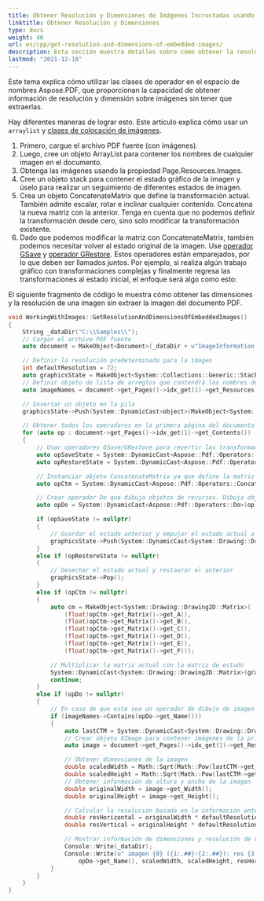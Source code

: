 ```yaml
---
title: Obtener Resolución y Dimensiones de Imágenes Incrustadas usando C++
linktitle: Obtener Resolución y Dimensiones
type: docs
weight: 40
url: es/cpp/get-resolution-and-dimensions-of-embedded-images/
description: Esta sección muestra detalles sobre cómo obtener la resolución y dimensiones de Imágenes Incrustadas
lastmod: "2021-12-18"
---
```


Este tema explica cómo utilizar las clases de operador en el espacio de nombres Aspose.PDF, que proporcionan la capacidad de obtener información de resolución y dimensión sobre imágenes sin tener que extraerlas.

Hay diferentes maneras de lograr esto. Este artículo explica cómo usar un `arraylist` y [clases de colocación de imágenes](https://reference.aspose.com/pdf/cpp/class/aspose.pdf.image_placement).

1. Primero, cargue el archivo PDF fuente (con imágenes).
1. Luego, cree un objeto ArrayList para contener los nombres de cualquier imagen en el documento.
1. Obtenga las imágenes usando la propiedad Page.Resources.Images.
1. Cree un objeto stack para contener el estado gráfico de la imagen y úselo para realizar un seguimiento de diferentes estados de imagen.
1. Crea un objeto ConcatenateMatrix que define la transformación actual. También admite escalar, rotar e inclinar cualquier contenido. Concatena la nueva matriz con la anterior. Tenga en cuenta que no podemos definir la transformación desde cero, sino solo modificar la transformación existente.
1. Dado que podemos modificar la matriz con ConcatenateMatrix, también podemos necesitar volver al estado original de la imagen. Use [operador GSave](https://reference.aspose.com/pdf/cpp/class/aspose.pdf.operators.g_save/) y [operador GRestore](https://reference.aspose.com/pdf/cpp/class/aspose.pdf.operators.g_restore/). Estos operadores están emparejados, por lo que deben ser llamados juntos. Por ejemplo, si realiza algún trabajo gráfico con transformaciones complejas y finalmente regresa las transformaciones al estado inicial, el enfoque será algo como esto:

El siguiente fragmento de código le muestra cómo obtener las dimensiones y la resolución de una imagen sin extraer la imagen del documento PDF.

```cpp
void WorkingWithImages::GetResolutionAndDimensionsOfEmbeddedImages()
{
    String _dataDir("C:\\Samples\\");
    // Cargar el archivo PDF fuente
    auto document = MakeObject<Document>(_dataDir + u"ImageInformation.pdf");

    // Definir la resolución predeterminada para la imagen
    int defaultResolution = 72;
    auto graphicsState = MakeObject<System::Collections::Generic::Stack<System::SmartPtr<object>>>();
    // Definir objeto de lista de arreglos que contendrá los nombres de las imágenes
    auto imageNames = document->get_Pages()->idx_get(1)->get_Resources()->get_Images()->get_Names();

    // Insertar un objeto en la pila
    graphicsState->Push(System::DynamicCast<object>(MakeObject<System::Drawing::Drawing2D::Matrix>(1, 0, 0, 1, 0, 0)));

    // Obtener todos los operadores en la primera página del documento
    for (auto op : document->get_Pages()->idx_get(1)->get_Contents())
    {
        // Usar operadores GSave/GRestore para revertir las transformaciones a las previamente establecidas
        auto opSaveState = System::DynamicCast<Aspose::Pdf::Operators::GSave>(op);
        auto opRestoreState = System::DynamicCast<Aspose::Pdf::Operators::GRestore>(op);

        // Instanciar objeto ConcatenateMatrix ya que define la matriz de transformación actual.
        auto opCtm = System::DynamicCast<Aspose::Pdf::Operators::ConcatenateMatrix>(op);

        // Crear operador Do que dibuja objetos de recursos. Dibuja objetos Form e Image
        auto opDo = System::DynamicCast<Aspose::Pdf::Operators::Do>(op);

        if (opSaveState != nullptr)
        {
            // Guardar el estado anterior y empujar el estado actual a la cima de la pila
            graphicsState->Push(System::DynamicCast<System::Drawing::Drawing2D::Matrix>(graphicsState->Peek())->Clone());
        }
        else if (opRestoreState != nullptr)
        {
            // Desechar el estado actual y restaurar el anterior
            graphicsState->Pop();
        }
        else if (opCtm != nullptr)
        {
            auto cm = MakeObject<System::Drawing::Drawing2D::Matrix>(
                (float)opCtm->get_Matrix()->get_A(),
                (float)opCtm->get_Matrix()->get_B(),
                (float)opCtm->get_Matrix()->get_C(),
                (float)opCtm->get_Matrix()->get_D(),
                (float)opCtm->get_Matrix()->get_E(),
                (float)opCtm->get_Matrix()->get_F());

            // Multiplicar la matriz actual con la matriz de estado
            System::DynamicCast<System::Drawing::Drawing2D::Matrix>(graphicsState->Peek())->Multiply(cm);
            continue;
        }
        else if (opDo != nullptr)
        {
            // En caso de que este sea un operador de dibujo de imagen
            if (imageNames->Contains(opDo->get_Name()))
            {
                auto lastCTM = System::DynamicCast<System::Drawing::Drawing2D::Matrix>(graphicsState->Peek());
                // Crear objeto XImage para contener imágenes de la primera página del pdf
                auto image = document->get_Pages()->idx_get(1)->get_Resources()->get_Images()->idx_get(opDo->get_Name());

                // Obtener dimensiones de la imagen
                double scaledWidth = Math::Sqrt(Math::Pow(lastCTM->get_Elements()->idx_get(0), 2) + Math::Pow(lastCTM->get_Elements()->idx_get(1), 2));
                double scaledHeight = Math::Sqrt(Math::Pow(lastCTM->get_Elements()->idx_get(2), 2) + Math::Pow(lastCTM->get_Elements()->idx_get(3), 2));
                // Obtener información de altura y ancho de la imagen
                double originalWidth = image->get_Width();
                double originalHeight = image->get_Height();

                // Calcular la resolución basada en la información anterior
                double resHorizontal = originalWidth * defaultResolution / scaledWidth;
                double resVertical = originalHeight * defaultResolution / scaledHeight;

                // Mostrar información de dimensiones y resolución de cada imagen
                Console::Write(_dataDir);
                Console::Write(u" imagen {0} ({1:.##}:{2:.##}): res {3:.##} x {4:.##}",
                    opDo->get_Name(), scaledWidth, scaledHeight, resHorizontal, resVertical);
            }
        }
    }
}
```